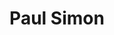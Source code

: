 ---
title: "Paul Simon"
summary: "Paul Frederic Simon is an American singer-songwriter. One of the most celebrated artists of the twentieth century, Simon's career has spanned six decades. Born in New Jersey, Simon grew up in the borough of Queens in New York City and developed an interest in rock music in his teens.
He began performing with his schoolfriend Art Garfunkel in 1956; together the two came to prominence in the 1960s as Simon & Garfunkel. The duo's blend of folk and rock music in hits like \"The Sound of Silence\", \"Mrs. Robinson\", \"America\", and \"The Boxer\" served as a soundtrack to the counterculture movement. Their career together peaked with their last album, Bridge over Troubled Water , at one point the best-selling album of all time. Throughout his subsequent solo career, Simon has continued to explore an eclectic mixture of genres, including gospel, reggae, soul, and more. His celebrated 1970s output—comprising Paul Simon , There Goes Rhymin' Simon , and Still Crazy After All These Years —kept him in the public spotlight and saw critical and commercial acclaim, spawning the hits \"Mother and Child Reunion\", \"Me and Julio Down by the Schoolyard\", and \"50 Ways to Leave Your Lover\".
Across his life, Simon has intermittently reunited with Garfunkel for several tours, including the famed Concert in Central Park. The widely lauded Graceland became Simon's biggest album of his career, melding his rock sound with worldbeat flavors; its single \"You Can Call Me Al\" became one of Simon's top hits. A sequel of sorts, The Rhythm of the Saints , preceded his own successful Concert in the Park, attended by a half-million fans. That decade, Simon focused his energies on a Broadway musical The Capeman , which was poorly received. In the first quarter of the next century, Simon continued to record and tour; his later albums, such as You're the One , So Beautiful or So What , and Stranger to Stranger , have introduced him to new generations. He retired from touring in 2018. His most recent work, Seven Psalms, will see release in May 2023.Simon is among the most acclaimed musicians and songwriters in popular music, and one of the world's best-selling music artists, both for his solo work and with Garfunkel. He is a two-time inductee into the Rock and Roll Hall of Fame, and has been the recipient of sixteen Grammy Awards, including three for Album of the Year. Two of his works, Sounds of Silence and Graceland, have seen induction into National Recording Registry for their cultural significance, and in 2007, the Library of Congress crowned him the inaugural winner of the Gershwin Prize for Popular Song. He is a co-founder of the Children's Health Fund, a nonprofit that provides medical care to children."
image: "paul-simon.jpg"
apple_music_artist_url: "https://music.apple.com/gb/artist/paul-simon/152016"
wikipedia_url: "https://en.wikipedia.org/wiki/Paul_Simon"
---